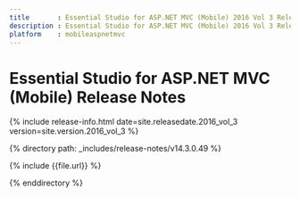 ```yaml
---
title       : Essential Studio for ASP.NET MVC (Mobile) 2016 Vol 3 Release Notes
description : Essential Studio for ASP.NET MVC (Mobile) 2016 Vol 3 Release Notes
platform    : mobileaspnetmvc
---
```


# Essential Studio for ASP.NET MVC (Mobile) Release Notes

{% include release-info.html date=site.releasedate.2016_vol_3 version=site.version.2016_vol_3 %} 

{% directory path: _includes/release-notes/v14.3.0.49 %}

{% include {{file.url}} %}

{% enddirectory %}